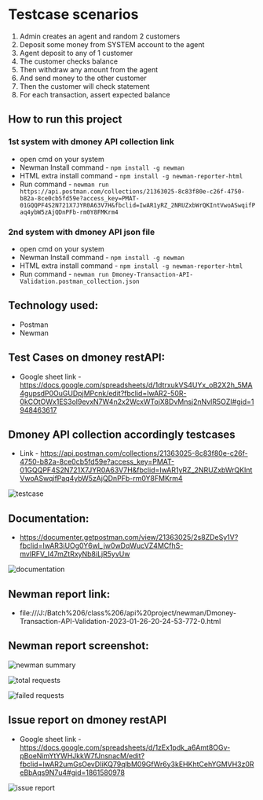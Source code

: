 
# Testcase scenarios
1. Admin creates an agent and random 2 customers
2. Deposit some money from SYSTEM account to the agent
3. Agent deposit to any of 1 customer
4. The customer checks balance
5. Then withdraw any amount from the agent
6. And send money to the other customer
7. Then the customer will check statement
8. For each transaction, assert expected balance

## How to run this project
### 1st system with dmoney API collection link
- open cmd on your system
- Newman Install command - ```npm install -g newman```
- HTML extra install command - ```npm install -g newman-reporter-html```
- Run command - ```newman run https://api.postman.com/collections/21363025-8c83f80e-c26f-4750-b82a-8ce0cb5fd59e?access_key=PMAT-01GQQPF4S2N721X7JYR0A63V7H&fbclid=IwAR1yRZ_2NRUZxbWrQKIntVwoASwqifPaq4ybW5zAjQDnPFb-rm0Y8FMKrm4```

### 2nd system with dmoney API json file
- open cmd on your system
- Newman Install command - ```npm install -g newman```
- HTML extra install command - ```npm install -g newman-reporter-html```
- Run command - ```newman run Dmoney-Transaction-API-Validation.postman_collection.json```





## Technology used:
- Postman
- Newman


## Test Cases on dmoney restAPI:
  - Google sheet link - https://docs.google.com/spreadsheets/d/1dtrxukVS4UYx_oB2X2h_5MA4gupsdP0OuGUDpjMPcnk/edit?fbclid=IwAR2-50R-0kCOtOWx1ES3ol9evxN7W4n2x2WcxWTojX8DvMnsj2nNvlR5OZI#gid=1948463617
  
 

## Dmoney API collection accordingly testcases
- Link - https://api.postman.com/collections/21363025-8c83f80e-c26f-4750-b82a-8ce0cb5fd59e?access_key=PMAT-01GQQPF4S2N721X7JYR0A63V7H&fbclid=IwAR1yRZ_2NRUZxbWrQKIntVwoASwqifPaq4ybW5zAjQDnPFb-rm0Y8FMKrm4


![testcase](https://user-images.githubusercontent.com/68238652/215250913-f0587a02-446f-4864-85c0-e54304d779fa.PNG)


## Documentation:
  - https://documenter.getpostman.com/view/21363025/2s8ZDeSy1V?fbclid=IwAR3iUOg0Y6wl_jw0wDqWucVZ4MCfhS-mvIRFV_I47mZtRxyNb8iLjR5yvUw
  

  ![documentation](https://user-images.githubusercontent.com/68238652/215250938-e4b6b3af-bb05-42a0-a0a4-80c296c31893.PNG)


## Newman report link:
- file:///J:/Batch%206/class%206/api%20project/newman/Dmoney-Transaction-API-Validation-2023-01-26-20-24-53-772-0.html

## Newman report screenshot: 


![newman summary](https://user-images.githubusercontent.com/68238652/215156801-bd601de3-6314-435c-99db-e9f65de7a683.PNG)

![total requests](https://user-images.githubusercontent.com/68238652/215157183-0942df53-ae08-4458-98d3-8db0daa67d1c.PNG)

![failed requests](https://user-images.githubusercontent.com/68238652/215157372-64ee30e0-9556-4284-966e-fe25c64f3f56.PNG)



## Issue report on dmoney restAPI
- Google sheet link - https://docs.google.com/spreadsheets/d/1zEx1pdk_a6Amt8OGv-pBoeNimYtYWHJkkW7fJnsnacM/edit?fbclid=IwAR2umGsOevDIiKQ79qlbM09GfWr6y3kEHKhtCehYGMVH3z0ReBbAqs9N7u4#gid=1861580978 


![issue report](https://user-images.githubusercontent.com/68238652/215250959-8b209278-5c5d-4e7a-be25-7b7b4d9a3a18.PNG)



